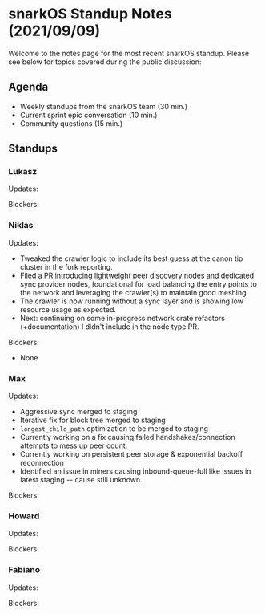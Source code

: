 # snarkOS Standup Notes (2021/09/09)

Welcome to the notes page for the most recent snarkOS standup. Please see below for topics covered during the public discussion:

## Agenda

* Weekly standups from the snarkOS team (30 min.)
* Current sprint epic conversation (10 min.)
* Community questions (15 min.)

## Standups

### Lukasz

Updates:

Blockers:

### Niklas

Updates:

* Tweaked the crawler logic to include its best guess at the canon tip cluster in the fork reporting.
* Filed a PR introducing lightweight peer discovery nodes and dedicated sync provider nodes, foundational for load balancing the entry points to the network and leveraging the crawler(s) to maintain good meshing.
* The crawler is now running without a sync layer and is showing low resource usage as expected.
* Next: continuing on some in-progress network crate refactors (+documentation) I didn't include in the node type PR.

Blockers:

* None

### Max

Updates:

* Aggressive sync merged to staging
* Iterative fix for block tree merged to staging
* `longest_child_path` optimization to be merged to staging
* Currently working on a fix causing failed handshakes/connection attempts to mess up peer count.
* Currently working on persistent peer storage & exponential backoff reconnection
* Identified an issue in miners causing inbound-queue-full like issues in latest staging -- cause still unknown.

Blockers:

### Howard

Updates:

Blockers:

### Fabiano

Updates:

Blockers:


